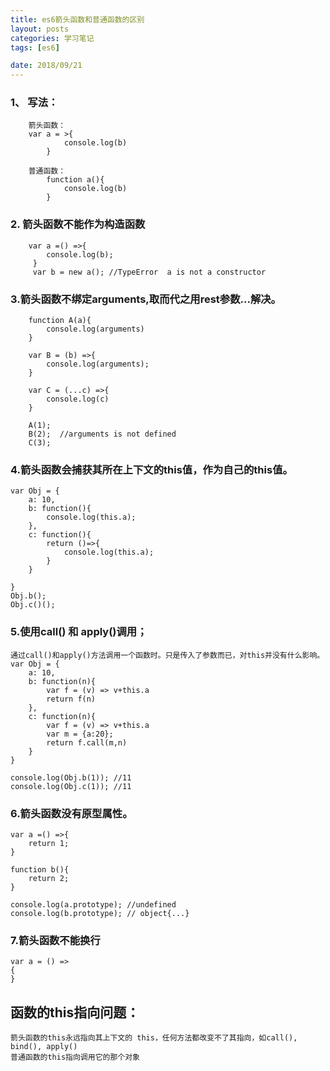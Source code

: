 ```yaml
---
title: es6箭头函数和普通函数的区别
layout: posts
categories: 学习笔记
tags: [es6]

date: 2018/09/21
---
```


### 1、 写法：
		箭头函数：
		var a = >{
				console.log(b)
			}
		
		普通函数：
			function a(){
				console.log(b)
			}
		
### 2. 箭头函数不能作为构造函数

		var a =() =>{
			console.log(b);
		 }
		 var b = new a(); //TypeError  a is not a constructor

### 3.箭头函数不绑定arguments,取而代之用rest参数...解决。

		function A(a){
			console.log(arguments)
		}
		
		var B = (b) =>{
			console.log(arguments);  
		}
		
		var C = (...c) =>{
			console.log(c)
		}
		
		A(1);
		B(2);  //arguments is not defined
		C(3);

### 4.箭头函数会捕获其所在上下文的this值，作为自己的this值。

	var Obj = {
		a: 10,
		b: function(){
			console.log(this.a);
		},
		c: function(){
			return ()=>{
				console.log(this.a);
			}
		}
		
	}
	Obj.b();
	Obj.c()();

### 5.使用call() 和 apply()调用；

	通过call()和apply()方法调用一个函数时。只是传入了参数而已，对this并没有什么影响。
	var Obj = {
		a: 10,
		b: function(n){
			var f = (v) => v+this.a
			return f(n)
		},
		c: function(n){
			var f = (v) => v+this.a
			var m = {a:20};
			return f.call(m,n)
		}
	}
	
	console.log(Obj.b(1)); //11
	console.log(Obj.c(1)); //11
	
### 6.箭头函数没有原型属性。

	var a =() =>{
		return 1;
	}
	
	function b(){
		return 2;
	}
	
	console.log(a.prototype); //undefined
	console.log(b.prototype); // object{...}
	
### 7.箭头函数不能换行

	var a = () =>
	{
	}

## 函数的this指向问题：

	箭头函数的this永远指向其上下文的 this，任何方法都改变不了其指向，如call(), bind(), apply()
	普通函数的this指向调用它的那个对象
	
	